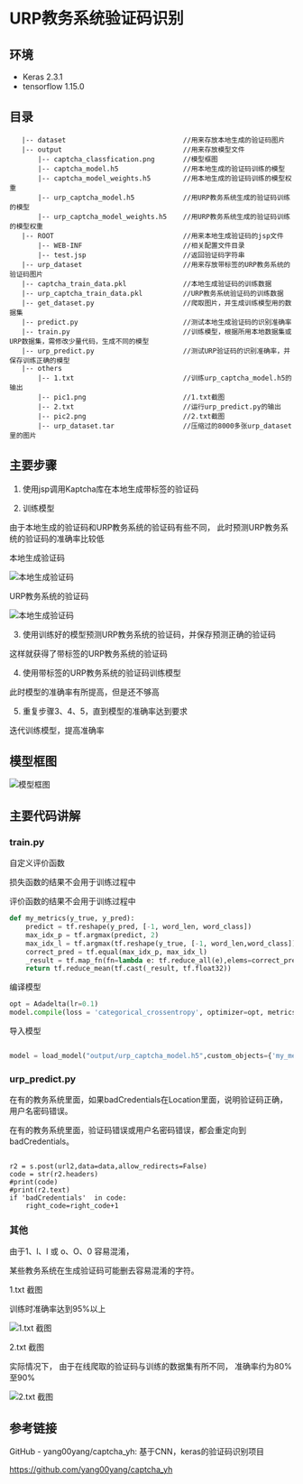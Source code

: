 # URP教务系统验证码识别


## 环境
 - Keras 2.3.1   
 - tensorflow 1.15.0


## 目录

 ```
	|-- dataset 							//用来存放本地生成的验证码图片
	|-- output								//用来存放模型文件
		|-- captcha_classfication.png		//模型框图
		|-- captcha_model.h5				//用本地生成的验证码训练的模型
		|-- captcha_model_weights.h5		//用本地生成的验证码训练的模型权重
		|-- urp_captcha_model.h5			//用URP教务系统生成的验证码训练的模型
		|-- urp_captcha_model_weights.h5	//用URP教务系统生成的验证码训练的模型权重
	|-- ROOT								//用来本地生成验证码的jsp文件
		|-- WEB-INF							//相关配置文件目录
		|-- test.jsp						//返回验证码字符串
	|-- urp_dataset							//用来存放带标签的URP教务系统的验证码图片
	|-- captcha_train_data.pkl				//本地生成验证码的训练数据
	|-- urp_captcha_train_data.pkl			//URP教务系统验证码的训练数据
	|-- get_dataset.py						//爬取图片，并生成训练模型用的数据集
	|-- predict.py							//测试本地生成验证码的识别准确率
	|-- train.py							//训练模型，根据所用本地数据集或URP数据集，需修改少量代码，生成不同的模型
	|-- urp_predict.py						//测试URP验证码的识别准确率，并保存训练正确的模型
	|-- others
		|-- 1.txt							//训练urp_captcha_model.h5的输出	
		|-- pic1.png						//1.txt截图
		|-- 2.txt							//运行urp_predict.py的输出
		|-- pic2.png						//2.txt截图
		|-- urp_dataset.tar					//压缩过的8000多张urp_dataset里的图片
  ```

## 主要步骤

1. 使用jsp调用Kaptcha库在本地生成带标签的验证码

2. 训练模型

由于本地生成的验证码和URP教务系统的验证码有些不同，
此时预测URP教务系统的验证码的准确率比较低

本地生成验证码

![本地生成验证码](dataset/45qw_1746283.jpg)

URP教务系统的验证码

![本地生成验证码](urp_dataset/3egc_542404415.jpg)

3. 使用训练好的模型预测URP教务系统的验证码，并保存预测正确的验证码

这样就获得了带标签的URP教务系统的验证码

4. 使用带标签的URP教务系统的验证码训练模型

此时模型的准确率有所提高，但是还不够高

5. 重复步骤3、4、5，直到模型的准确率达到要求

迭代训练模型，提高准确率


## 模型框图

![模型框图](output/captcha_classfication.png)

## 主要代码讲解

### train.py

自定义评价函数

损失函数的结果不会用于训练过程中

评价函数的结果不会用于训练过程中

```python
def my_metrics(y_true, y_pred):
    predict = tf.reshape(y_pred, [-1, word_len, word_class])
    max_idx_p = tf.argmax(predict, 2)
    max_idx_l = tf.argmax(tf.reshape(y_true, [-1, word_len,word_class]), 2)
    correct_pred = tf.equal(max_idx_p, max_idx_l)
    _result = tf.map_fn(fn=lambda e: tf.reduce_all(e),elems=correct_pred,dtype=tf.bool)
    return tf.reduce_mean(tf.cast(_result, tf.float32))

```


编译模型

```python
opt = Adadelta(lr=0.1)
model.compile(loss = 'categorical_crossentropy', optimizer=opt, metrics=['accuracy',my_metrics])

```

导入模型

```python

model = load_model("output/urp_captcha_model.h5",custom_objects={'my_metrics': my_metrics})

```

### urp_predict.py


在有的教务系统里面，如果badCredentials在Location里面，说明验证码正确，用户名密码错误。

在有的教务系统里面，验证码错误或用户名密码错误，都会重定向到badCredentials。

```

r2 = s.post(url2,data=data,allow_redirects=False)
code = str(r2.headers)
#print(code)
#print(r2.text)
if 'badCredentials'  in code:
	right_code=right_code+1

```

### 其他


由于1、l、I 或 o、O、0 容易混淆，

某些教务系统在生成验证码可能删去容易混淆的字符。


1.txt 截图

训练时准确率达到95%以上

![1.txt 截图](others/pic1.png)

2.txt 截图

实际情况下，
由于在线爬取的验证码与训练的数据集有所不同，
准确率约为80%至90%

![2.txt 截图](others/pic2.png)


## 参考链接


GitHub - yang00yang/captcha_yh: 基于CNN，keras的验证码识别项目

https://github.com/yang00yang/captcha_yh




